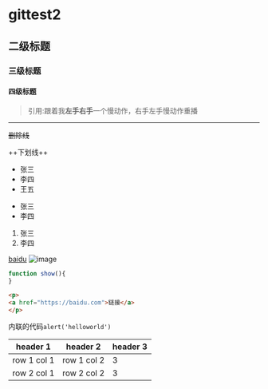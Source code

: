 # gittest2

## 二级标题

### 三级标题

#### 四级标题

> 引用:跟着我**左手右手**一个慢动作，右手左手慢动作重播

---

~~删除线~~

++下划线++

+ 张三
+ 李四
+ 王五

- 张三
- 李四

1. 张三
2. 李四

[baidu](http://baidu.com)
![image](https://www.baidu.com/img/bd_logo1.png)

```js
function show(){
}
```

```html
<p>
<a href="https://baidu.com">链接</a>
</p>
```
内联的代码`alert('helloworld')`

header 1 | header 2 | header 3
--- | --- | --- |
row 1 col 1 | row 1 col 2 | 3
row 2 col 1 | row 2 col 2 | 3